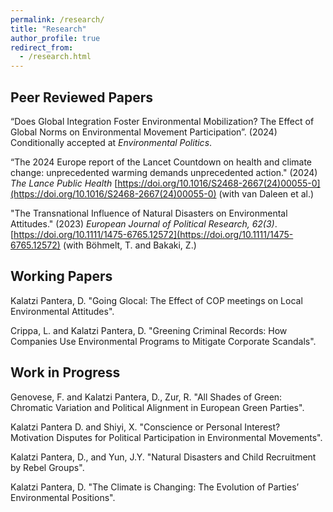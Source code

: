 ```yaml
---
permalink: /research/
title: "Research"
author_profile: true
redirect_from: 
  - /research.html
---
```

## Peer Reviewed Papers
“Does Global Integration Foster Environmental Mobilization? The Effect of Global Norms on Environmental Movement Participation”. (2024) Conditionally accepted at _Environmental Politics_.

“The 2024 Europe report of the Lancet Countdown on health and climate change: unprecedented warming demands unprecedented action." (2024) _The Lance Public Health_ [https://doi.org/10.1016/S2468-2667(24)00055-0](https://doi.org/10.1016/S2468-2667(24)00055-0) (with van Daleen et al.)

 "The Transnational Influence of Natural Disasters on Environmental Attitudes."  (2023) _European Journal of Political Research, 62(3)_. [https://doi.org/10.1111/1475-6765.12572](https://doi.org/10.1111/1475-6765.12572) (with  Böhmelt, T. and Bakaki, Z.)

## Working Papers

Kalatzi Pantera, D. "Going Glocal: The Effect of COP meetings on Local Environmental Attitudes".

Crippa, L. and Kalatzi Pantera, D. "Greening Criminal Records: How Companies Use Environmental Programs to Mitigate Corporate Scandals".

## Work in Progress

Genovese, F. and Kalatzi Pantera, D., Zur, R. "All Shades of Green: Chromatic Variation and Political Alignment in European Green Parties".

Kalatzi Pantera D. and Shiyi, X. "Conscience or Personal Interest? Motivation Disputes for Political Participation in Environmental Movements".

Kalatzi Pantera, D., and Yun, J.Y. "Natural Disasters and Child Recruitment by Rebel Groups".

Kalatzi Pantera, D. "The Climate is Changing: The Evolution of Parties’ Environmental Positions".
